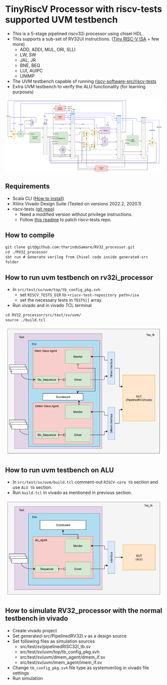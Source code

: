 # TinyRiscV Processor with riscv-tests supported UVM testbench

- This is a 5-stage pipelined riscv32i processor using chisel HDL.
- This supports a sub-set of RV32UI instructions. ([Tiny RISC-V ISA](https://www.csl.cornell.edu/courses/ece6745/handouts/ece6745-tinyrv-isa.txt) + few more)
  - ADD, ADDI, MUL, ORI, SLLI
  - LW, SW
  - JAL, JR
  - BNE, BEQ
  - LUI, AUIPC
  - UNIMP
- The UVM testbench capable of running [riscv-software-src/riscv-tests](https://github.com/riscv-software-src/riscv-tests)
- Extra UVM testbench to verify the ALU functionality (for learning purposes)

![Processor architecture](images/processor_architecture.png)

## Requirements
- Scala CLI ([How to install](https://www.chisel-lang.org/docs/installation))
- Xilinx Vivado Design Suite (Tested on versions 2022.2, 2020.1)
- riscv-tests ([git repo](https://github.com/riscv-software-src/riscv-tests))
  - Need a modified version without privilege instructions.
  - Follow [this readme](riscv-tests_modified_files/README.md) to patch riscv-tests repo.

## How to compile
```
git clone git@github.com:tharinduSamare/RV32_processor.git
cd ./RV32_processor
sbt run # Generate verilog from Chisel code inside generated-src folder
```

## How to run uvm testbench on rv32i_processor

- In `src/test/sv/uvm/top/tb_config_pkg.svh`
  - set `RISCV_TESTS_DIR` to `<riscv-test-repository path>/isa`
  - set the necessary tests in `TESTS[]` array.
- Run vivado and in vivado TCL terminal 
```
cd RV32_processor/src/test/sv/uvm/
source ./build.tcl
```
![Processor UVM testbench](images/rv32core_uvm_tb.png)

## How to run uvm testbench on ALU
- In `src/test/sv/uvm/build.tcl` comment-out `RISCV-core tb` section and use `ALU tb` section.
- Run `build.tcl` in vivado as mentioned in previous section.

![ALU UVM testbench](images/alu_uvm_tb.png)

## How to simulate RV32_processor with the normal testbench in vivado
- Create vivado project
- Set generated-src/PipelinedRV32I.v as a design source
- Set following files as simulation sources
  - src/test/sv/pipelinedRISC32I_tb.sv
  - src/test/sv/uvm/top/tb_config_pkg.svh
  - src/test/sv/uvm/dmem_agent/dmem_if.sv
  - src/test/sv/uvm/imem_agent/imem_if.sv
- Change `tb_config_pkg.svh` file type as systemverilog in vivado file settings
- Run simulation

